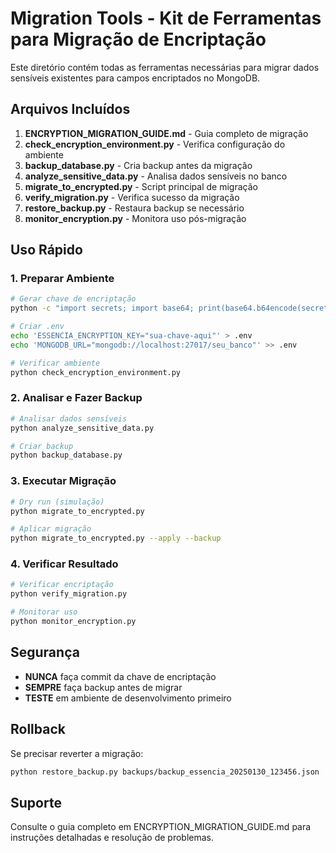 # Migration Tools - Kit de Ferramentas para Migração de Encriptação

Este diretório contém todas as ferramentas necessárias para migrar dados sensíveis existentes para campos encriptados no MongoDB.

## Arquivos Incluídos

1. **ENCRYPTION_MIGRATION_GUIDE.md** - Guia completo de migração
2. **check_encryption_environment.py** - Verifica configuração do ambiente
3. **backup_database.py** - Cria backup antes da migração
4. **analyze_sensitive_data.py** - Analisa dados sensíveis no banco
5. **migrate_to_encrypted.py** - Script principal de migração
6. **verify_migration.py** - Verifica sucesso da migração
7. **restore_backup.py** - Restaura backup se necessário
8. **monitor_encryption.py** - Monitora uso pós-migração

## Uso Rápido

### 1. Preparar Ambiente

```bash
# Gerar chave de encriptação
python -c "import secrets; import base64; print(base64.b64encode(secrets.token_bytes(32)).decode())"

# Criar .env
echo 'ESSENCIA_ENCRYPTION_KEY="sua-chave-aqui"' > .env
echo 'MONGODB_URL="mongodb://localhost:27017/seu_banco"' >> .env

# Verificar ambiente
python check_encryption_environment.py
```

### 2. Analisar e Fazer Backup

```bash
# Analisar dados sensíveis
python analyze_sensitive_data.py

# Criar backup
python backup_database.py
```

### 3. Executar Migração

```bash
# Dry run (simulação)
python migrate_to_encrypted.py

# Aplicar migração
python migrate_to_encrypted.py --apply --backup
```

### 4. Verificar Resultado

```bash
# Verificar encriptação
python verify_migration.py

# Monitorar uso
python monitor_encryption.py
```

## Segurança

- **NUNCA** faça commit da chave de encriptação
- **SEMPRE** faça backup antes de migrar
- **TESTE** em ambiente de desenvolvimento primeiro

## Rollback

Se precisar reverter a migração:

```bash
python restore_backup.py backups/backup_essencia_20250130_123456.json
```

## Suporte

Consulte o guia completo em ENCRYPTION_MIGRATION_GUIDE.md para instruções detalhadas e resolução de problemas.